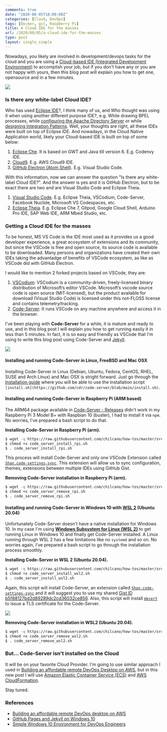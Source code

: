 ```yaml
---
comments: true
date: "2020-08-05T18:00:00Z"
categories: [Cloud, DevOps]
tags: [Docker, git, Raspberry Pi]
title: A Cloud IDE for the masses
url: /2020/08/05/a-cloud-ide-for-the-masses
type: post
layout: single_simple
---
```

Nowadays, you likely are involved in development/devops tasks for the cloud and you are using a [Cloud-based IDE (Integrated Development Environment)](https://en.wikipedia.org/wiki/Online_integrated_development_environment) to accomplish your job, but if you don't have any or you are not happy with yours, then this blog post will explain you how to get one, opensource and in a few minutes.

![](/assets/blog20200805_cloud_ide/cloud-ide-1-evolution.png)

<!--more-->

### Is there any white-label Cloud IDE?

Who has used [Eclipse IDE](https://www.eclipse.org/eclipseide/)?, I think many of us, and Who thought was using it when using another different purpose IDE?, e.g. While drawing BPEL processes, while [configuring the Apache Directory Server](https://directory.apache.org/studio/) or while [designing Integration Patterns](https://wso2.com/integration/integration-studio/). Well, your thoughts are right, all these IDEs were built on top of Eclipse IDE.
And nowadays, in the Cloud Native Application world, likely your Cloud-based IDE is built on top of some below:  

1. [Eclipse Che](https://www.eclipse.org/che/). It is based on GWT and Java till version 6. E.g. Codenvy IDE.
2. [Cloud9](https://github.com/c9). E.g. AWS Cloud9 IDE.
3. [GitHub Electron (Atom Shell)](https://www.electronjs.org/). E.g. Visual Studio Code. 

With this information, now we can answer the question "Is there any white-label Cloud IDE?". And the answer is yes and it is GitHub Electron, but to be exact there are two and are Visual Studio Code and Eclipse Theia.

1. [Visual Studio Code](https://github.com/microsoft/vscode). E.g. Eclipse Theia, VSCodium, Code-Server, Facebook Nuclide, Microsoft VS Codespaces, etc. 
2. [Eclipse Theia](https://theia-ide.org/). E.g. Eclipse Che 7, Gitpod, Google Cloud Shell, Arduino Pro IDE, SAP Web IDE, ARM Mbed Studio, etc.

### Getting a Cloud IDE for the masses

To be honest, MS VS Code is the IDE most used as it provides us a good developer experience, a great ecosystem of extensions and its community, but since the VSCode is free and open source, its source code is available to be downloaded. Many persons and organizations have created their own IDEs taking the advantadge of benefits of VSCode ecosystem, as like as VSCode did with GitHub Electron.

I would like to mention 2 forked projects based on VSCode, they are:

1. [VSCodium](https://vscodium.com): VSCodium is a community-driven, freely-licensed binary distribution of Microsoft’s editor VSCode. Microsoft’s vscode source code is open source (MIT-licensed), but the product available for download (Visual Studio Code) is licensed under this not-FLOSS license and contains telemetry/tracking. 
2. [Code-Server](https://github.com/cdr/code-server): It runs VSCode on any machine anywhere and access it in the browser.

I've been playing with __Code-Server__ for a while, it is mature and ready to use, and in this blog post I will explain you how to get running easily it in less than 5 minutes. In fact, it is so easy and friendly as VSCode that I'm using to write this blog post using Code-Server and [Jekyll](https://jekyllrb.com).

[![](/assets/blog20200805_cloud_ide/cloud-ide-2-using-code-server-and-jekyll-on-wsl2.png)](/assets/blog20200805_cloud_ide/cloud-ide-2-using-code-server-and-jekyll-on-wsl2.png)

#### Installing and running Code-Server in Linux, FreeBSD and Mac OSX

Installing Code-Server in Linux (Debian, Ubuntu, Fedora, CentOS, RHEL, SUSE and Arch Linux) and Mac OSX is stright forward. Just go through the [Installation guide](https://coder.com/docs/code-server/latest/install) where you will be able to use the installation script `[install.sh](https://github.com/cdr/code-server/blob/main/install.sh)`.

#### Installing and running Code-Server in Raspberry Pi (ARM based) 

The ARM64 package available in [Code-Server - Releases](https://github.com/cdr/code-server/releases) didn't work in my Raspberry Pi 3 Model B+ with Raspbian 10 (buster), I had to install it via `npm`. No worries, I've prepared a bash script to do that.

__Installing Code-Server in Raspberry Pi (arm).__   
```sh
$ wget -q https://raw.githubusercontent.com/chilcano/how-tos/master/src/code_server_install_rpi.sh
$ chmod +x code_server_install_rpi.sh
$ . code_server_install_rpi.sh
```
This process will install Code-Server and only one VSCode Extension called [`Shan.code-settings-sync`](https://marketplace.visualstudio.com/items?itemName=Shan.code-settings-sync). This extension will allow us to sync configuration, themes, extensions between multiple IDEs using GitHub Gist.  

__Removing Code-Server installation in Raspberry Pi (arm).__   
```sh
$ wget -q https://raw.githubusercontent.com/chilcano/how-tos/master/src/code_server_remove_rpi.sh
$ chmod +x code_server_remove_rpi.sh
$ . code_server_remove_rpi.sh
```

#### Installing and running Code-Server in Windows 10 with [WSL 2](https://docs.microsoft.com/en-us/windows/wsl/) (Ubuntu 20.04)

Unfortunately Code-Server doesn't have a native installation for Windows 10. In my case I'm using __[Windows Subsystem for Linux (WSL 2)](https://docs.microsoft.com/en-us/windows/wsl/)__ to get running Linux in Windows 10 and finally get Code-Server installed.
A Linux running through WSL 2 has a few limitations like no `systemd` and so on. No worries again, I've prepared a bash script to go through the installation process smoothly. 

__Installing Code-Server in WSL 2 (Ubuntu 20.04).__   
```sh
$ wget -q https://raw.githubusercontent.com/chilcano/how-tos/master/src/code_server_install_wsl2.sh
$ chmod +x code_server_install_wsl2.sh 
$ . code_server_install_wsl2.sh
```
Again, this script will install Code-Server, an extension called [`Shan.code-settings-sync`](https://marketplace.visualstudio.com/items?itemName=Shan.code-settings-sync) and it will suggest you to use my shared [Gist ID b5f88127bd2d89289dc2cd36032ce856](https://gist.github.com/chilcano/b5f88127bd2d89289dc2cd36032ce856). Also, this script will install [`mkcert`](https://github.com/FiloSottile/mkcert) to issue a TLS certificate for the Code-Server.

[![](/assets/blog20200805_cloud_ide/cloud-ide-3-code-server-settings-sync-ext-mkcert-tls.png)](/assets/blog20200805_cloud_ide/cloud-ide-3-code-server-settings-sync-ext-mkcert-tls.png)

__Removing Code-Server installation in WSL2 (Ubuntu 20.04).__   
```sh
$ wget -q https://raw.githubusercontent.com/chilcano/how-tos/master/src/code_server_remove_wsl2.sh
$ chmod +x code_server_remove_wsl2.sh
$ . code_server_remove_wsl2.sh
```

### But... Code-Server isn't installed on the Cloud 

It will be on your favorite Cloud Provider. I'm going to use similar approach I used in [Building an affordable remote DevOps Desktop on AWS](https://holisticsecurity.io/2020/04/09/building-an-affordable-remote-devops-desktop-on-aws), but in this new post I will use [Amazon Elastic Container Service (ECS)](https://aws.amazon.com/ecs/) and [AWS CloudFormation](https://aws.amazon.com/cloudformation/).

Stay tuned.


### References

- [Building an affordable remote DevOps desktop on AWS](https://holisticsecurity.io/2020/04/09/building-an-affordable-remote-devops-desktop-on-aws)
- [GitHub Pages and Jekyll on Windows 10](https://holisticsecurity.io/2020/03/30/github-pages-and-jekyll-on-windows-10)
- [Simple Windows 10 Environment for DevOps Engineers](https://holisticsecurity.io/2020/03/29/simple-windows10-env-with-vscode-git-terraform-awscli-for-devops-engineers)
